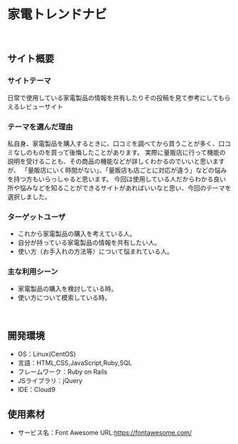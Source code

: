 # 家電トレンドナビ
​
## サイト概要
### サイトテーマ
日常で使用している家電製品の情報を共有したりその投稿を見て参考にしてもらえるレビューサイト
​
### テーマを選んだ理由
私自身、家電製品を購入するときに、口コミを調べてから買うことが多く、口コミなしのものを買って後悔したことがあります。
実際に量販店に行って機能の説明を受けることも、その商品の機能などが詳しくわかるのでいいと思いますが、
「量販店にいく時間がない」、「量販店も店ごとに対応が違う」などの悩みを持つ方もいらっしゃると思います。
今回は使用している人だからわかる良い所や悩みなどを知ることができるサイトがあればいいなと思い、今回のテーマを選択しました。
​
### ターゲットユーザ
- これから家電製品の購入を考えている人。
- 自分が持っている家電製品の情報を共有したい人。
- 使い方（お手入れの方法等）について悩まれている人。
​
### 主な利用シーン

- 家電製品の購入を検討している時。
- 使い方について模索している時。

​
## 開発環境
- OS：Linux(CentOS)
- 言語：HTML,CSS,JavaScript,Ruby,SQL
- フレームワーク：Ruby on Rails
- JSライブラリ：jQuery
- IDE：Cloud9
​
## 使用素材
- サービス名：Font Awesome 
  URL:https://fontawesome.com/